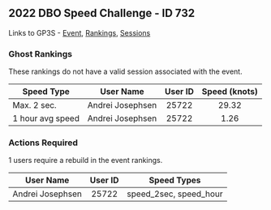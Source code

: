 ## 2022 DBO Speed Challenge - ID 732

Links to GP3S - [Event](https://www.gps-speedsurfing.com/default.aspx?mnu=event&val=732), [Rankings](https://www.gps-speedsurfing.com/default.aspx?mnu=eventranking&val=732), [Sessions](https://www.gps-speedsurfing.com/default.aspx?mnu=eventsessions&val=732)

### Ghost Rankings

These rankings do not have a valid session associated with the event.

| Speed Type | User Name | User ID | Speed (knots) |
| ---------- | --------- | :-----: | :-----------: |
| Max. 2 sec. | Andrei Josephsen | 25722 | 29.32 |
| 1 hour avg speed | Andrei Josephsen | 25722 | 1.26 |

### Actions Required

1 users require a rebuild in the event rankings.

| User Name | User ID | Speed Types |
| --------- | :-----: | ----------- |
| Andrei Josephsen | 25722 | speed_2sec, speed_hour |
